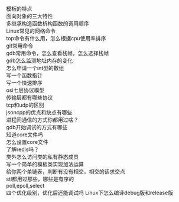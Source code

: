 模板的特点  
面向对象的三大特性  
多继承构造函数析构函数的调用顺序  
Linux常见的网络命令  
top命令有什么用，怎么根据cpu使用率排序  
git常用命令  
gdb常用命令，怎么查看栈帧，怎么选择栈帧  
gdb怎么监测地址内存的变化  
怎么申请一个int型的数组  
写一个函数指针  
写一个快速排序  
osi七层协议模型  
传输层都有哪些协议  
tcp和udp的区别  
jsoncpp的优点和缺点有哪些  
进程间通信的方式你都用过啥？  
gdb开始调试的方式有哪些    
知道core文件吗  
怎么设置core文件  
了解redis吗？  
类外怎么访问类的私有静态成员  
写一个简单的模板类实现加法运算    
给你两个单链表，判断有没有相交，相交的话求交点  
stl都用过那些，哪些是有序的  
poll,epoll,select  
四个优化级别，优化后还能调试吗
Linux下怎么编译debug版和release版